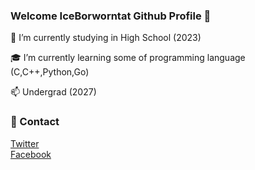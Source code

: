 ### Welcome IceBorworntat Github Profile 👋
 
 🏫 I’m currently studying in High School (2023)

 🎓 I’m currently learning some of programming language (C,C++,Python,Go)
 
 📫 Undergrad (2027)
 
### 🎫 Contact
 [Twitter](https://twitter.com/AiceAeng)<br> 
 [Facebook](https://www.facebook.com/Borworntat.D)<br>


<!--
**MasterIceZ/MasterIceZ** is a ✨ _special_ ✨ repository because its `README.md` (this file) appears on your GitHub profile.

Here are some ideas to get you started:

- 🔭 I’m currently working on ...
- 🌱 I’m currently learning ...
- 👯 I’m looking to collaborate on ...
- 🤔 I’m looking for help with ...
- 💬 Ask me about ...
- 📫 How to reach me: ...
- 😄 Pronouns: ...
- ⚡ Fun fact: ...
-->
